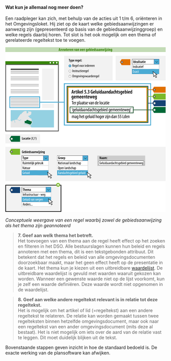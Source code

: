﻿#### Wat kun je allemaal nog meer doen?

Een raadpleger kan zich, met behulp van de acties uit 1 t/m 6, oriënteren in het Omgevingsloket. Hij ziet op de kaart welke gebiedsaanwijzingen er aanwezig zijn
(gepresenteerd op basis van de gebiedsaanwijzinggroep) en welke regels daarbij
horen. Tot slot is het ook mogelijk om een thema of gerelateerde regeltekst toe
te voegen.

![](media/7704Gebiedsaanwijzing_Rijk.png)

*Conceptuele weergave van een regel waarbij zowel de gebiedsaanwijzing als het thema zijn geannoteerd*

>   **7. Geef aan welk thema het betreft.**  
>   Het toevoegen van een thema aan de regel heeft effect op het zoeken en
>   filteren in het DSO. Alle bestuurslagen kunnen hun beleid en regels
>   annoteren met een thema, dit is een tekstgebonden attribuut. Dit betekent
>   dat het regels en beleid van alle omgevingsdocumenten doorzoekbaar maakt,
>   maar het geen effect heeft op de presentatie in de kaart. Het thema kun je
>   kiezen uit een uitbreidbare
>   [waardelijst](https://stelselcatalogus.omgevingswet.overheid.nl/waardelijstenpagina).
>   De uitbreidbare waardelijst is gevuld met waarden waaruit gekozen kan worden.
>   Wanneer een gewenste waarde niet op de lijst voorkomt, kun je zelf een
>   waarde definiëren. Deze waarde wordt niet opgenomen in de waardelijst.

>   **8. Geef aan welke andere regeltekst relevant is in relatie tot deze regeltekst.**  
>   Het is mogelijk om het artikel of lid (=regeltekst) aan een andere
>   regeltekst te relateren. De relatie kan worden gemaakt tussen twee
>   regelteksten binnen hetzelfde omgevingsdocument, maar ook naar een
>   regeltekst van een ander omgevingsdocument (mits deze al bestaat). Het is
>   niet mogelijk om iets over de aard van de relatie vast te leggen. Dit moet
>   duidelijk blijken uit de tekst.

Bovenstaande stappen geven inzicht in hoe de standaard bedoeld is. De exacte werking van de 
plansoftware kan afwijken.